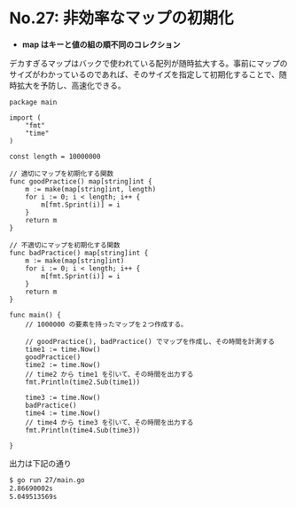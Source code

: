 # No.27: 非効率なマップの初期化

* **map はキーと値の組の順不同のコレクション**

デカすぎるマップはバックで使われている配列が随時拡大する。事前にマップのサイズがわかっているのであれば、そのサイズを指定して初期化することで、随時拡大を予防し、高速化できる。

```golang
package main

import (
	"fmt"
	"time"
)

const length = 10000000

// 適切にマップを初期化する関数
func goodPractice() map[string]int {
	m := make(map[string]int, length)
	for i := 0; i < length; i++ {
		m[fmt.Sprint(i)] = i
	}
	return m
}

// 不適切にマップを初期化する関数
func badPractice() map[string]int {
	m := make(map[string]int)
	for i := 0; i < length; i++ {
		m[fmt.Sprint(i)] = i
	}
	return m
}

func main() {
	// 1000000 の要素を持ったマップを２つ作成する。

	// goodPractice(), badPractice() でマップを作成し、その時間を計測する
	time1 := time.Now()
	goodPractice()
	time2 := time.Now()
	// time2 から time1 を引いて、その時間を出力する
	fmt.Println(time2.Sub(time1))

	time3 := time.Now()
	badPractice()
	time4 := time.Now()
	// time4 から time3 を引いて、その時間を出力する
	fmt.Println(time4.Sub(time3))

}
```

出力は下記の通り

```bash
$ go run 27/main.go 
2.86690002s
5.049513569s

```
